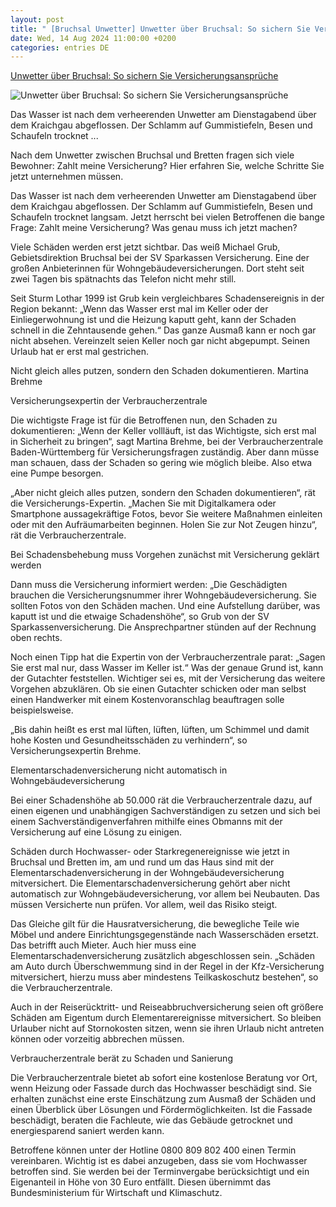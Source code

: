 ```yaml
---
layout: post
title: " [Bruchsal Unwetter] Unwetter über Bruchsal: So sichern Sie Versicherungsansprüche"
date: Wed, 14 Aug 2024 11:00:00 +0200
categories: entries DE
---
```

[Unwetter über Bruchsal: So sichern Sie Versicherungsansprüche](https://bnn.de/kraichgau/bruchsal/unwetter-ueber-bruchsal-so-sichern-sie-versicherungsansprueche)

![Unwetter über Bruchsal: So sichern Sie Versicherungsansprüche](https://static.bnn.de/kraichgau/bruchsal/Aufr%C3%A4umarbeiten-Heidelsheim.jpg-5fm65e/alternates/LANDSCAPE_13x7_BASE/Aufr%C3%A4umarbeiten%20Heidelsheim.jpg)

Das Wasser ist nach dem verheerenden Unwetter am Dienstagabend über dem Kraichgau abgeflossen. Der Schlamm auf Gummistiefeln, Besen und Schaufeln trocknet ...

Nach dem Unwetter zwischen Bruchsal und Bretten fragen sich viele Bewohner: Zahlt meine Versicherung? Hier erfahren Sie, welche Schritte Sie jetzt unternehmen müssen.

Das Wasser ist nach dem verheerenden Unwetter am Dienstagabend über dem Kraichgau abgeflossen. Der Schlamm auf Gummistiefeln, Besen und Schaufeln trocknet langsam. Jetzt herrscht bei vielen Betroffenen die bange Frage: Zahlt meine Versicherung? Was genau muss ich jetzt machen?

Viele Schäden werden erst jetzt sichtbar. Das weiß Michael Grub, Gebietsdirektion Bruchsal bei der SV Sparkassen Versicherung. Eine der großen Anbieterinnen für Wohngebäudeversicherungen. Dort steht seit zwei Tagen bis spätnachts das Telefon nicht mehr still.

Seit Sturm Lothar 1999 ist Grub kein vergleichbares Schadensereignis in der Region bekannt: „Wenn das Wasser erst mal im Keller oder der Einliegerwohnung ist und die Heizung kaputt geht, kann der Schaden schnell in die Zehntausende gehen.“ Das ganze Ausmaß kann er noch gar nicht absehen. Vereinzelt seien Keller noch gar nicht abgepumpt. Seinen Urlaub hat er erst mal gestrichen.

Nicht gleich alles putzen, sondern den Schaden dokumentieren. Martina Brehme

Versicherungsexpertin der Verbraucherzentrale

Die wichtigste Frage ist für die Betroffenen nun, den Schaden zu dokumentieren: „Wenn der Keller vollläuft, ist das Wichtigste, sich erst mal in Sicherheit zu bringen“, sagt Martina Brehme, bei der Verbraucherzentrale Baden-Württemberg für Versicherungsfragen zuständig. Aber dann müsse man schauen, dass der Schaden so gering wie möglich bleibe. Also etwa eine Pumpe besorgen.

„Aber nicht gleich alles putzen, sondern den Schaden dokumentieren“, rät die Versicherungs-Expertin. „Machen Sie mit Digitalkamera oder Smartphone aussagekräftige Fotos, bevor Sie weitere Maßnahmen einleiten oder mit den Aufräumarbeiten beginnen. Holen Sie zur Not Zeugen hinzu“, rät die Verbraucherzentrale.

Bei Schadensbehebung muss Vorgehen zunächst mit Versicherung geklärt werden

Dann muss die Versicherung informiert werden: „Die Geschädigten brauchen die Versicherungsnummer ihrer Wohngebäudeversicherung. Sie sollten Fotos von den Schäden machen. Und eine Aufstellung darüber, was kaputt ist und die etwaige Schadenshöhe“, so Grub von der SV Sparkassenversicherung. Die Ansprechpartner stünden auf der Rechnung oben rechts.

Noch einen Tipp hat die Expertin von der Verbraucherzentrale parat: „Sagen Sie erst mal nur, dass Wasser im Keller ist.“ Was der genaue Grund ist, kann der Gutachter feststellen. Wichtiger sei es, mit der Versicherung das weitere Vorgehen abzuklären. Ob sie einen Gutachter schicken oder man selbst einen Handwerker mit einem Kostenvoranschlag beauftragen solle beispielsweise.

„Bis dahin heißt es erst mal lüften, lüften, lüften, um Schimmel und damit hohe Kosten und Gesundheitsschäden zu verhindern“, so Versicherungsexpertin Brehme.

Elementarschadenversicherung nicht automatisch in Wohngebäudeversicherung

Bei einer Schadenshöhe ab 50.000 rät die Verbraucherzentrale dazu, auf einen eigenen und unabhängigen Sachverständigen zu setzen und sich bei einem Sachverständigenverfahren mithilfe eines Obmanns mit der Versicherung auf eine Lösung zu einigen.

Schäden durch Hochwasser- oder Starkregenereignisse wie jetzt in Bruchsal und Bretten im, am und rund um das Haus sind mit der Elementarschadenversicherung in der Wohngebäudeversicherung mitversichert. Die Elementarschadenversicherung gehört aber nicht automatisch zur Wohngebäudeversicherung, vor allem bei Neubauten. Das müssen Versicherte nun prüfen. Vor allem, weil das Risiko steigt.

Das Gleiche gilt für die Hausratversicherung, die bewegliche Teile wie Möbel und andere Einrichtungsgegenstände nach Wasserschäden ersetzt. Das betrifft auch Mieter. Auch hier muss eine Elementarschadenversicherung zusätzlich abgeschlossen sein. „Schäden am Auto durch Überschwemmung sind in der Regel in der Kfz-Versicherung mitversichert, hierzu muss aber mindestens Teilkaskoschutz bestehen“, so die Verbraucherzentrale.

Auch in der Reiserücktritt- und Reiseabbruchversicherung seien oft größere Schäden am Eigentum durch Elementarereignisse mitversichert. So bleiben Urlauber nicht auf Stornokosten sitzen, wenn sie ihren Urlaub nicht antreten können oder vorzeitig abbrechen müssen.

Verbraucherzentrale berät zu Schaden und Sanierung

Die Verbraucherzentrale bietet ab sofort eine kostenlose Beratung vor Ort, wenn Heizung oder Fassade durch das Hochwasser beschädigt sind. Sie erhalten zunächst eine erste Einschätzung zum Ausmaß der Schäden und einen Überblick über Lösungen und Fördermöglichkeiten. Ist die Fassade beschädigt, beraten die Fachleute, wie das Gebäude getrocknet und energiesparend saniert werden kann.

Betroffene können unter der Hotline 0800 809 802 400 einen Termin vereinbaren. Wichtig ist es dabei anzugeben, dass sie vom Hochwasser betroffen sind. Sie werden bei der Terminvergabe berücksichtigt und ein Eigenanteil in Höhe von 30 Euro entfällt. Diesen übernimmt das Bundesministerium für Wirtschaft und Klimaschutz.

